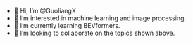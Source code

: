 - 👋 Hi, I’m @GuoliangX
- 👀 I’m interested in machine learning and image processing.
- 🌱 I’m currently learning BEVformers.
- 💞️ I’m looking to collaborate on the topics shown above.

<!---
GuoliangX349/GuoliangX349 is a ✨ special ✨ repository because its `README.md` (this file) appears on your GitHub profile.
You can click the Preview link to take a look at your changes.
--->
